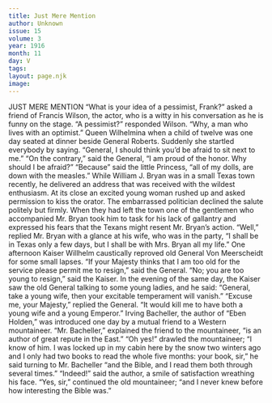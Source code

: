 ```yaml
---
title: Just Mere Mention
author: Unknown
issue: 15
volume: 3
year: 1916
month: 11
day: V
tags:
layout: page.njk
image:
---
```

JUST MERE MENTION      “What is your idea of a pessimist, Frank?” asked a friend of Francis Wilson, the actor, who is a witty in his conversation as he is funny on the stage.   “A pessimist?” responded Wilson. “Why, a man who lives with an optimist.”      Queen Wilhelmina when a child of twelve was one day seated at dinner beside General Roberts. Suddenly she startled everybody by saying.   “General, I should think you’d be afraid to sit next to me.”   “On the contrary,” said the General, “I am proud of the honor. Why should I be afraid?”    “Because” said the little Princess, “all of my dolls, are down with the measles.”      While William J. Bryan was in a small Texas town recently, he delivered an address that was received with the wildest enthusiasm. At its close an excited young woman rushed up and asked permission to kiss the orator. The embarrassed politician declined the salute politely but firmly. When they had left the town one of the gentlemen who accompanied Mr. Bryan took him to task for his lack of gallantry and expressed his fears that the Texans might resent Mr. Bryan’s action.   “Well,” replied Mr. Bryan with a glance at his wife, who was in the party, “I shall be in Texas only a few days, but I shall be with Mrs. Bryan all my life.”      One afternoon Kaiser Willhelm caustically reproved old General Von Meerscheidt for some small lapses.    “If your Majesty thinks that I am too old for the service please permit me to resign,” said the General.    “No; you are too young to resign,” said the Kaiser.   In the evening of the same day, the Kaiser saw the old General talking to some young ladies, and he said:   “General, take a young wife, then your excitable temperament will vanish.”   “Excuse me, your Majesty,” replied the General. “It would kill me to have both a young wife and a young Emperor.”      Irving Bacheller, the author of “Eben Holden,” was introduced one day by a mutual friend to a Western mountaineer.    “Mr. Bacheller,” explained the friend to the mountaineer, “is an author of great repute in the East.”   “Oh yes!” drawled the mountaineer; “I know of him. I was locked up in my cabin here by the snow two winters ago and I only had two books to read the whole five months: your book, sir,” he said turning to Mr. Bacheller “and the Bible, and I read them both through several times.”   “Indeed!” said the author, a smile of satisfaction wreathing his face.   “Yes, sir,” continued the old mountaineer; “and I never knew before how interesting the Bible was.”


